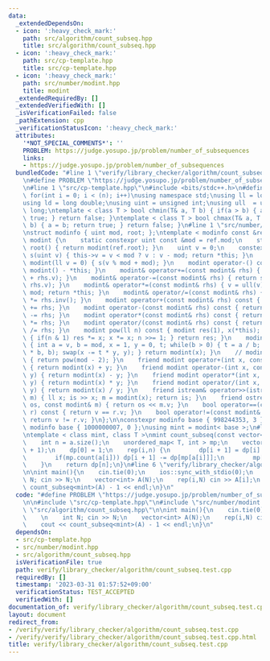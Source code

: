 ```yaml
---
data:
  _extendedDependsOn:
  - icon: ':heavy_check_mark:'
    path: src/algorithm/count_subseq.hpp
    title: src/algorithm/count_subseq.hpp
  - icon: ':heavy_check_mark:'
    path: src/cp-template.hpp
    title: src/cp-template.hpp
  - icon: ':heavy_check_mark:'
    path: src/number/modint.hpp
    title: modint
  _extendedRequiredBy: []
  _extendedVerifiedWith: []
  _isVerificationFailed: false
  _pathExtension: cpp
  _verificationStatusIcon: ':heavy_check_mark:'
  attributes:
    '*NOT_SPECIAL_COMMENTS*': ''
    PROBLEM: https://judge.yosupo.jp/problem/number_of_subsequences
    links:
    - https://judge.yosupo.jp/problem/number_of_subsequences
  bundledCode: "#line 1 \"verify/library_checker/algorithm/count_subseq.test.cpp\"\
    \n#define PROBLEM \"https://judge.yosupo.jp/problem/number_of_subsequences\"\n\
    \n#line 1 \"src/cp-template.hpp\"\n#include <bits/stdc++.h>\n#define rep(i,n)\
    \ for(int i = 0; i < (n); i++)\nusing namespace std;\nusing ll = long long;\n\
    using ld = long double;\nusing uint = unsigned int;\nusing ull  = unsigned long\
    \ long;\ntemplate < class T > bool chmin(T& a, T b) { if(a > b) { a = b; return\
    \ true; } return false; }\ntemplate < class T > bool chmax(T& a, T b) { if(a <\
    \ b) { a = b; return true; } return false; }\n#line 1 \"src/number/modint.hpp\"\
    \nstruct modinfo { uint mod, root; };\ntemplate < modinfo const &ref >\nstruct\
    \ modint {\n    static constexpr uint const &mod = ref.mod;\n    static modint\
    \ root() { return modint(ref.root); }\n    uint v = 0;\n    constexpr modint&\
    \ s(uint v) { this->v = v < mod ? v : v - mod; return *this; }\n    constexpr\
    \ modint(ll v = 0) { s(v % mod + mod); }\n    modint operator-() const { return\
    \ modint() - *this; }\n    modint& operator+=(const modint& rhs) { return s(v\
    \ + rhs.v); }\n    modint& operator-=(const modint& rhs) { return s(v + mod -\
    \ rhs.v); }\n    modint& operator*=(const modint& rhs) { v = ull(v) * rhs.v %\
    \ mod; return *this; }\n    modint& operator/=(const modint& rhs) { return *this\
    \ *= rhs.inv(); }\n    modint operator+(const modint& rhs) const { return modint(*this)\
    \ += rhs; }\n    modint operator-(const modint& rhs) const { return modint(*this)\
    \ -= rhs; }\n    modint operator*(const modint& rhs) const { return modint(*this)\
    \ *= rhs; }\n    modint operator/(const modint& rhs) const { return modint(*this)\
    \ /= rhs; }\n    modint pow(ll n) const { modint res(1), x(*this); while(n > 0)\
    \ { if(n & 1) res *= x; x *= x; n >>= 1; } return res; }\n    modint inv() const\
    \ { int a = v, b = mod, x = 1, y = 0, t; while(b > 0) { t = a / b; swap(a -= t\
    \ * b, b); swap(x -= t * y, y); } return modint(x); }\n    // modint inv() const\
    \ { return pow(mod - 2); }\n    friend modint operator+(int x, const modint& y)\
    \ { return modint(x) + y; }\n    friend modint operator-(int x, const modint&\
    \ y) { return modint(x) - y; }\n    friend modint operator*(int x, const modint&\
    \ y) { return modint(x) * y; }\n    friend modint operator/(int x, const modint&\
    \ y) { return modint(x) / y; }\n    friend istream& operator>>(istream& is, modint&\
    \ m) { ll x; is >> x; m = modint(x); return is; }\n    friend ostream& operator<<(ostream&\
    \ os, const modint& m) { return os << m.v; }\n    bool operator==(const modint&\
    \ r) const { return v == r.v; }\n    bool operator!=(const modint& r) const {\
    \ return v != r.v; }\n};\n\nconstexpr modinfo base { 998244353, 3 };\n//constexpr\
    \ modinfo base { 1000000007, 0 };\nusing mint = modint< base >;\n#line 1 \"src/algorithm/count_subseq.hpp\"\
    \ntemplate < class mint, class T >\nmint count_subseq(const vector< T >& a) {\n\
    \    int n = a.size();\n    unordered_map< T, int > mp;\n    vector<mint> dp(n\
    \ + 1);\n    dp[0] = 1;\n    rep(i,n) {\n        dp[i + 1] = dp[i] + dp[i];\n\
    \        if(mp.count(a[i])) dp[i + 1] -= dp[mp[a[i]]];\n        mp[a[i]] = i;\n\
    \    }\n    return dp[n];\n}\n#line 6 \"verify/library_checker/algorithm/count_subseq.test.cpp\"\
    \n\nint main(){\n    cin.tie(0);\n    ios::sync_with_stdio(0);\n    \n    int\
    \ N; cin >> N;\n    vector<int> A(N);\n    rep(i,N) cin >> A[i];\n    cout <<\
    \ count_subseq<mint>(A) - 1 << endl;\n}\n"
  code: "#define PROBLEM \"https://judge.yosupo.jp/problem/number_of_subsequences\"\
    \n\n#include \"src/cp-template.hpp\"\n#include \"src/number/modint.hpp\"\n#include\
    \ \"src/algorithm/count_subseq.hpp\"\n\nint main(){\n    cin.tie(0);\n    ios::sync_with_stdio(0);\n\
    \    \n    int N; cin >> N;\n    vector<int> A(N);\n    rep(i,N) cin >> A[i];\n\
    \    cout << count_subseq<mint>(A) - 1 << endl;\n}\n"
  dependsOn:
  - src/cp-template.hpp
  - src/number/modint.hpp
  - src/algorithm/count_subseq.hpp
  isVerificationFile: true
  path: verify/library_checker/algorithm/count_subseq.test.cpp
  requiredBy: []
  timestamp: '2023-03-31 01:57:52+09:00'
  verificationStatus: TEST_ACCEPTED
  verifiedWith: []
documentation_of: verify/library_checker/algorithm/count_subseq.test.cpp
layout: document
redirect_from:
- /verify/verify/library_checker/algorithm/count_subseq.test.cpp
- /verify/verify/library_checker/algorithm/count_subseq.test.cpp.html
title: verify/library_checker/algorithm/count_subseq.test.cpp
---
```

